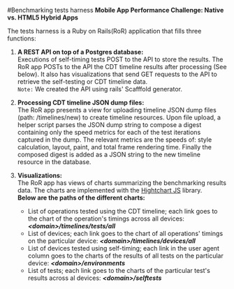 #Benchmarking tests harness
**Mobile App Performance Challenge: Native vs. HTML5 Hybrid Apps**

The tests harness is a Ruby on Rails(RoR) application that fills three functions:

1. **A REST API on top of a Postgres database:**<br>
Executions of self-timing tests POST to the API to store the results. The RoR app POSTs to the API the CDT timeline results after processing (See below). It also has visualizations that send GET requests to the API to retrieve the self-testing or CDT timeline data.<br> 
`Note:` We created the API using rails' Scafffold generator.

2. **Processing CDT timeline JSON dump files:**<br>
The RoR app presents a view for uploading timeline JSON dump files (path: <domain>/timelines/new) to create timeline resources. Upon file upload, a helper script parses the JSON dump string to compose a digest containing only the speed metrics for each of the test iterations captured in the dump. The relevant metrics are the speeds of: style calculation, layout, paint, and total frame rendering time. Finally the composed digest is added as a JSON string to the new timeline resource in the database.

3. **Visualizations:**<br>
The RoR app has views of charts summarizing the benchmarking results data. The charts are implemented with the [Hightchart JS](http://www.highcharts.com/) library.<br> 
**Below are the paths of the different charts:**
	- List of operations tested using the CDT timeline; each link goes to the chart of the operation's timings across all devices: ***\<domain\>/timelines/tests/all***
	- List of devices; each link goes to the chart of all operations' timings on the particular device:
***\<domain\>/timelines/devices/all***
	- List of devices tested using self-timing; each link in the user agent column goes to the charts of the results of all tests on the particular device:
***\<domain\>/environments***
	- List of tests; each link goes to the charts of the particular test's results across al devices:
***\<domain\>/selftests***



